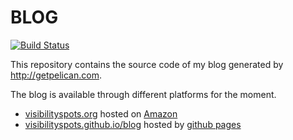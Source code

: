 # BLOG

[![Build Status](https://travis-ci.org/visibilityspots/blog.svg?branch=master)](https://travis-ci.org/visibilityspots/blog)

This repository contains the source code of my blog generated by http://getpelican.com.

The blog is available through different platforms for the moment.

* [visibilityspots.org](http://visibilityspots.org) hosted on [Amazon](http://aws.amazon.com)
* [visibilityspots.github.io/blog](https://visibilityspots.github.io/blog/) hosted by [github pages](https://pages.github.com/)
